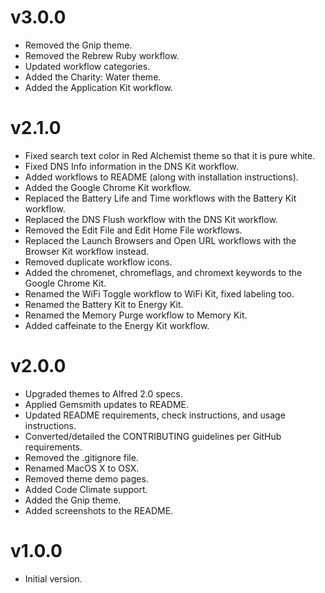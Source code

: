 # v3.0.0

* Removed the Gnip theme.
* Removed the Rebrew Ruby workflow.
* Updated workflow categories.
* Added the Charity: Water theme.
* Added the Application Kit workflow.

# v2.1.0

* Fixed search text color in Red Alchemist theme so that it is pure white.
* Fixed DNS Info information in the DNS Kit workflow.
* Added workflows to README (along with installation instructions).
* Added the Google Chrome Kit workflow.
* Replaced the Battery Life and Time workflows with the Battery Kit workflow.
* Replaced the DNS Flush workflow with the DNS Kit workflow.
* Removed the Edit File and Edit Home File workflows.
* Replaced the Launch Browsers and Open URL workflows with the Browser Kit workflow instead.
* Removed duplicate workflow icons.
* Added the chromenet, chromeflags, and chromext keywords to the Google Chrome Kit.
* Renamed the WiFi Toggle workflow to WiFi Kit, fixed labeling too.
* Renamed the Battery Kit to Energy Kit.
* Renamed the Memory Purge workflow to Memory Kit.
* Added caffeinate to the Energy Kit workflow.

# v2.0.0

* Upgraded themes to Alfred 2.0 specs.
* Applied Gemsmith updates to README.
* Updated README requirements, check instructions, and usage instructions.
* Converted/detailed the CONTRIBUTING guidelines per GitHub requirements.
* Removed the .gitignore file.
* Renamed MacOS X to OSX.
* Removed theme demo pages.
* Added Code Climate support.
* Added the Gnip theme.
* Added screenshots to the README.

# v1.0.0

* Initial version.
